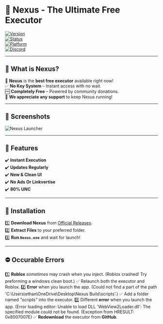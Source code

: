 # 🚀 Nexus - The Ultimate Free Executor  

[![Version](https://img.shields.io/badge/Version-5.2-blue)]()  
[![Status](https://img.shields.io/badge/Status-Active-green)]()  
[![Platform](https://img.shields.io/badge/Platform-Windows-blue)]()  
[![Discord](https://img.shields.io/discord/123456789?color=5865F2&label=Join%20Discord&logo=discord&logoColor=white)](https://discord.gg/YOURSERVER)  

---

## 🎯 What is **Nexus**?
💎 **Nexus** is the **best free executor** available right now!  
✅ **No Key System** – Instant access with no wait.  
🆓 **Completely Free** – Powered by community donations.  
💖 **We appreciate any support** to keep Nexus running!  

---

## 📸 Screenshots
![Nexus Launcher](https://i.imgur.com/oQo80Ga.png)

---

## 🚀 Features
✔️ **Instant Execution**  
✔️ **Updates Regularly**  
✔️ **New & Clean UI**  
✔️ **No Ads Or Linkvertise**  
✔️ **80% UNC**  

---

## 💾 Installation  
1️⃣ **Download Nexus** from [Official Releases](https://github.com/CoderDude1232/Nexus/releases).  
2️⃣ **Extract Files** to your preferred folder.  
3️⃣ **Run `Nexus.exe`** and wait for launch!

---

## ⛔ Occurable Errors  
1️⃣ **Roblox** *sometimes* may crash when you inject. (Roblox crashed! Try preforming a windows clean boot.)
✅ Relaunch both the executor and Roblox.
2️⃣ **Error** when you launch the app. (Could not find a part of the path 'C:\Users\ethan\OneDrive\Desktop\Nexus Build\scripts'.)
✅ Add a folder named *"scripts"* into the executor.
3️⃣ Different **error** when you launch the app. (Error loading editor: Unable to load DLL 'WebView2Loader.dll': The specified module could not be found. (Exception from HRESULT: 0x8007007E)
✅ **Redownload** the executor from **GitHub**.
